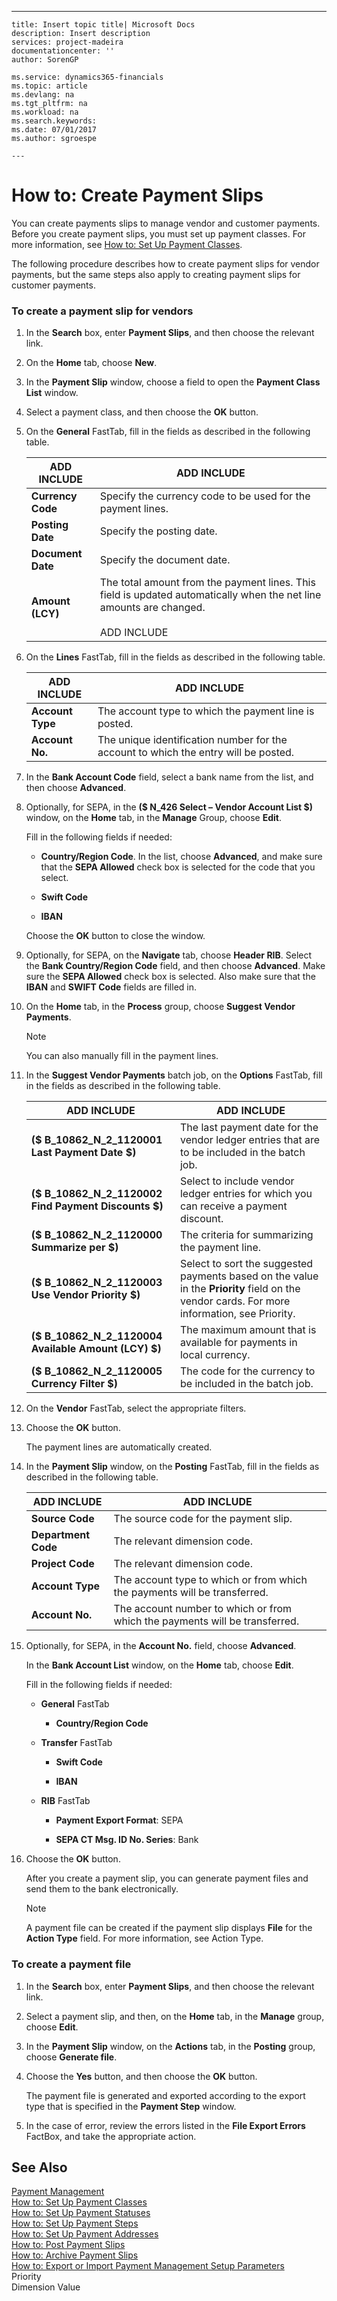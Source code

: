 ---
    title: Insert topic title| Microsoft Docs
    description: Insert description
    services: project-madeira
    documentationcenter: ''
    author: SorenGP

    ms.service: dynamics365-financials
    ms.topic: article
    ms.devlang: na
    ms.tgt_pltfrm: na
    ms.workload: na
    ms.search.keywords:
    ms.date: 07/01/2017
    ms.author: sgroespe

    ---
# How to: Create Payment Slips
You can create payments slips to manage vendor and customer payments. Before you create payment slips, you must set up payment classes. For more information, see [How to: Set Up Payment Classes](../../LocalFunctionalityForMicrosoftDynamicsNav2016/France/how-to-set-up-payment-classes.md).  
  
 The following procedure describes how to create payment slips for vendor payments, but the same steps also apply to creating payment slips for customer payments.  
  
### To create a payment slip for vendors  
  
1.  In the **Search** box, enter **Payment Slips**, and then choose the relevant link.  
  
2.  On the **Home** tab, choose **New**.  
  
3.  In the **Payment Slip** window, choose a field to open the **Payment Class List** window.  
  
4.  Select a payment class, and then choose the **OK** button.  
  
5.  On the **General** FastTab, fill in the fields as described in the following table.  
  
    |ADD INCLUDE<!--[!INCLUDE[bp_tablefield](../../ApplicationDesign/includes/bp_tablefield_md.md)]-->|ADD INCLUDE<!--[!INCLUDE[bp_tabledescription](../../ApplicationDesign/includes/bp_tabledescription_md.md)]-->|  
    |---------------------------------|---------------------------------------|  
    |**Currency Code**|Specify the currency code to be used for the payment lines.|  
    |**Posting Date**|Specify the posting date.|  
    |**Document Date**|Specify the document date.|  
    |**Amount \(LCY\)**|The total amount from the payment lines. This field is updated automatically when the net line amounts are changed.<br /><br /> ADD INCLUDE<!--[!INCLUDE[bp_fieldnoneditable](../../Finance/includes/bp_fieldnoneditable_md.md)]-->|  
  
6.  On the **Lines** FastTab, fill in the fields as described in the following table.  
  
    |ADD INCLUDE<!--[!INCLUDE[bp_tablefield](../../ApplicationDesign/includes/bp_tablefield_md.md)]-->|ADD INCLUDE<!--[!INCLUDE[bp_tabledescription](../../ApplicationDesign/includes/bp_tabledescription_md.md)]-->|  
    |---------------------------------|---------------------------------------|  
    |**Account Type**|The account type to which the payment line is posted.|  
    |**Account No.**|The unique identification number for the account to which the entry will be posted.|  
  
7.  In the **Bank Account Code** field, select a bank name from the list, and then choose **Advanced**.  
  
8.  Optionally, for SEPA, in the **\($ N\_426 Select – Vendor Account List $\)** window, on the **Home** tab, in the **Manage** Group, choose **Edit**.  
  
     Fill in the following fields if needed:  
  
    -   **Country\/Region Code**. In the list, choose **Advanced**, and make sure that the **SEPA Allowed** check box is selected for the code that you select.  
  
    -   **Swift Code**  
  
    -   **IBAN**  
  
     Choose the **OK** button to close the window.  
  
9. Optionally, for SEPA, on the **Navigate** tab, choose **Header RIB**. Select the **Bank Country\/Region Code** field, and then choose **Advanced**. Make sure the **SEPA Allowed** check box is selected. Also make sure that the **IBAN** and **SWIFT Code** fields are filled in.  
  
10. On the **Home** tab, in the **Process** group, choose **Suggest Vendor Payments**.  
  
    > [!NOTE]  
    >  You can also manually fill in the payment lines.  
  
11. In the **Suggest Vendor Payments** batch job, on the **Options** FastTab, fill in the fields as described in the following table.  
  
    |ADD INCLUDE<!--[!INCLUDE[bp_tablefield](../../ApplicationDesign/includes/bp_tablefield_md.md)]-->|ADD INCLUDE<!--[!INCLUDE[bp_tabledescription](../../ApplicationDesign/includes/bp_tabledescription_md.md)]-->|  
    |---------------------------------|---------------------------------------|  
    |**\($ B\_10862\_N\_2\_1120001 Last Payment Date $\)**|The last payment date for the vendor ledger entries that are to be included in the batch job.|  
    |**\($ B\_10862\_N\_2\_1120002 Find Payment Discounts $\)**|Select to include vendor ledger entries for which you can receive a payment discount.|  
    |**\($ B\_10862\_N\_2\_1120000 Summarize per $\)**|The criteria for summarizing the payment line.|  
    |**\($ B\_10862\_N\_2\_1120003 Use Vendor Priority $\)**|Select to sort the suggested payments based on the value in the **Priority** field on the vendor cards. For more information, see Priority.|  
    |**\($ B\_10862\_N\_2\_1120004 Available Amount \(LCY\) $\)**|The maximum amount that is available for payments in local currency.|  
    |**\($ B\_10862\_N\_2\_1120005 Currency Filter $\)**|The code for the currency to be included in the batch job.|  
  
12. On the **Vendor** FastTab, select the appropriate filters.  
  
13. Choose the **OK** button.  
  
     The payment lines are automatically created.  
  
14. In the **Payment Slip** window, on the **Posting** FastTab, fill in the fields as described in the following table.  
  
    |ADD INCLUDE<!--[!INCLUDE[bp_tablefield](../../ApplicationDesign/includes/bp_tablefield_md.md)]-->|ADD INCLUDE<!--[!INCLUDE[bp_tabledescription](../../ApplicationDesign/includes/bp_tabledescription_md.md)]-->|  
    |---------------------------------|---------------------------------------|  
    |**Source Code**|The source code for the payment slip.|  
    |**Department Code**|The relevant dimension code.|  
    |**Project Code**|The relevant dimension code.|  
    |**Account Type**|The account type to which or from which the payments will be transferred.|  
    |**Account No.**|The account number to which or from which the payments will be transferred.|  
  
15. Optionally, for SEPA, in the **Account No.** field, choose **Advanced**.  
  
     In the **Bank Account List** window, on the **Home** tab, choose **Edit**.  
  
     Fill in the following fields if needed:  
  
    -   **General** FastTab  
  
        -   **Country\/Region Code**  
  
    -   **Transfer**  FastTab  
  
        -   **Swift Code**  
  
        -   **IBAN**  
  
    -   **RIB** FastTab  
  
        -   **Payment Export Format**: SEPA  
  
        -   **SEPA CT Msg. ID No. Series**: Bank  
  
16. Choose the **OK** button.  
  
     After you create a payment slip, you can generate payment files and send them to the bank electronically.  
  
    > [!NOTE]  
    >  A payment file can be created if the payment slip displays **File** for the **Action Type** field. For more information, see Action Type.  
  
### To create a payment file  
  
1.  In the **Search** box, enter **Payment Slips**, and then choose the relevant link.  
  
2.  Select a payment slip, and then, on the **Home** tab, in the **Manage** group, choose **Edit**.  
  
3.  In the **Payment Slip** window, on the **Actions** tab, in the **Posting** group, choose **Generate file**.  
  
4.  Choose the **Yes** button, and then choose the **OK** button.  
  
     The payment file is generated and exported according to the export type that is specified in the **Payment Step** window.  
  
5.  In the case of error, review the errors listed in the **File Export Errors** FactBox, and take the appropriate action.  
  
## See Also  
 [Payment Management](../../LocalFunctionalityForMicrosoftDynamicsNav2016/France/payment-management.md)   
 [How to: Set Up Payment Classes](../../LocalFunctionalityForMicrosoftDynamicsNav2016/France/how-to-set-up-payment-classes.md)   
 [How to: Set Up Payment Statuses](../../LocalFunctionalityForMicrosoftDynamicsNav2016/France/how-to-set-up-payment-statuses.md)   
 [How to: Set Up Payment Steps](../../LocalFunctionalityForMicrosoftDynamicsNav2016/France/how-to-set-up-payment-steps.md)   
 [How to: Set Up Payment Addresses](../../LocalFunctionalityForMicrosoftDynamicsNav2016/France/how-to-set-up-payment-addresses.md)   
 [How to: Post Payment Slips](../../LocalFunctionalityForMicrosoftDynamicsNav2016/France/how-to-post-payment-slips.md)   
 [How to: Archive Payment Slips](../../LocalFunctionalityForMicrosoftDynamicsNav2016/France/how-to-archive-payment-slips.md)   
 [How to: Export or Import Payment Management Setup Parameters](../../LocalFunctionalityForMicrosoftDynamicsNav2016/France/how-to-export-or-import-payment-management-setup-parameters.md)   
 Priority   
 Dimension Value